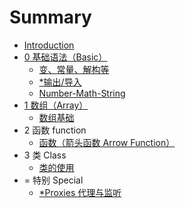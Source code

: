 # Summary

* [Introduction](README.md)
* [0 基础语法（Basic）](0-基础语法（basic）.md)
    * [变、常量、解构等](./Basic/Basic.md)
    * [\*输出\/导入](./Basic/Export.md)
    * [Number-Math-String](./Basic/Number-Math-String.md)
* [1 数组（Array）](1-数组（array）.md)
    * [数组基础](Array.md)
* 2 函数 function
    * [函数（箭头函数 Arrow Function）](Function.md)
* 3 类 Class
    * [类的使用](Class.md)
* = 特别 Special
    * [\*Proxies 代理与监听](Proxy.md)

